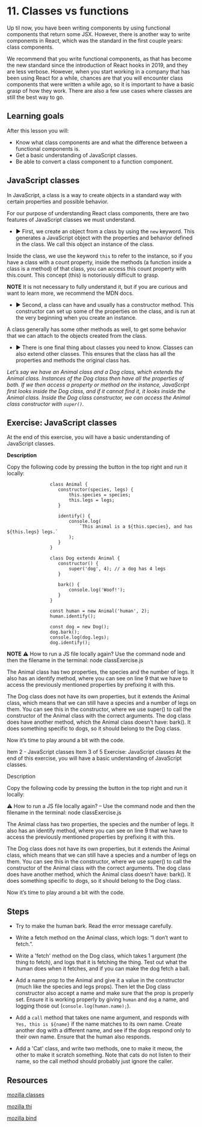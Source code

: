 # 11. Classes vs functions

Up til now, you have been writing components by using functional components that return some JSX. However, there is another way to write components in React, which was the standard in the first couple years: class components.

We recommend that you write functional components, as that has become the new standard since the introduction of React hooks in 2019, and they are less verbose. However, when you start working in a company that has been using React for a while, chances are that you will encounter class components that were written a while ago, so it is important to have a basic grasp of how they work. There are also a few use cases where classes are still the best way to go.

## Learning goals

After this lesson you will:
- Know what class components are and what the difference between a functional components is.
- Get a basic understanding of JavaScript classes.
- Be able to convert a class component to a function component.

## JavaScript classes

In JavaScript, a class is a way to create objects in a standard way with certain properties and possible behavior. 

For our purpose of understanding React class components, there are two features of JavaScript classes we must understand. 


- ▶︎  First, we create an object from a class by using the `new` keyword. This generates a JavaScript object with the properties and behavior defined in the class. We call this object an instance of the class.

Inside the class, we use the keyword `this` to refer to the instance, so if you have a class with a count property, inside the methods (a function inside a class is a method) of that class, you can access this count property with this.count. This concept (this) is notoriously difficult to grasp.

**NOTE** It is not necessary to fully understand it, but if you are curious and want to learn more, we recommend the MDN docs. 

- ▶︎ Second, a class can have and usually has a constructor method. This constructor can set up some of the properties on the class, and is run at the very beginning when you create an instance.

A class generally has some other methods as well, to get some behavior that we can attach to the objects created from the class.

- ▶︎  There is one final thing about classes you need to know. Classes can also extend other classes. This ensures that the class has all the properties and methods the original class has.

_Let’s say we have an Animal class and a Dog class, which extends the Animal class. Instances of the Dog class then have all the properties of both. If we then access a property or method on the instance, JavaScript first looks inside the Dog class, and if it cannot find it, it looks inside the Animal class. Inside the Dog class constructor, we can access the Animal class constructor with `super()`._

## Exercise: JavaScript classes

At the end of this exercise, you will have a basic understanding of JavaScript classes. 

**Description**

Copy the following code by pressing the button in the top right and run it locally:

                    class Animal {
                       constructor(species, legs) {
                           this.species = species;
                           this.legs = legs;
                       }

                       identify() {
                           console.log(
                               `This animal is a ${this.species}, and has ${this.legs} legs.`
                           );
                       }
                    }

                    class Dog extends Animal {
                       constructor() {
                           super('dog', 4); // a dog has 4 legs
                       }

                       bark() {
                           console.log('Woof!');
                       }
                    }

                    const human = new Animal('human', 2);
                    human.identify();

                    const dog = new Dog();
                    dog.bark();
                    console.log(dog.legs);
                    dog.identify();


**NOTE** ⚠️ How to run a JS file locally again?
Use the command node and then the filename in the terminal: node classExercise.js

The Animal class has two properties, the species and the number of legs. It also has an identify method, where you can see on line 9 that we have to access the previously mentioned properties by prefixing it with this.

The Dog class does not have its own properties, but it extends the Animal class, which means that we can still have a species and a number of legs on them. You can see this in the constructor, where we use super() to call the constructor of the Animal class with the correct arguments. The dog class does have another method, which the Animal class doesn’t have: bark(). It does something specific to dogs, so it should belong to the Dog class.

Now it’s time to play around a bit with the code. 


Item 2 - JavaScript classes
Item 3 of 5
Exercise: JavaScript classes
At the end of this exercise, you will have a basic understanding of JavaScript classes. 

Description

Copy the following code by pressing the button in the top right and run it locally:



⚠️ How to run a JS file locally again?
–
Use the command node and then the filename in the terminal: node classExercise.js

The Animal class has two properties, the species and the number of legs. It also has an identify method, where you can see on line 9 that we have to access the previously mentioned properties by prefixing it with this.

The Dog class does not have its own properties, but it extends the Animal class, which means that we can still have a species and a number of legs on them. You can see this in the constructor, where we use super() to call the constructor of the Animal class with the correct arguments. The dog class does have another method, which the Animal class doesn’t have: bark(). It does something specific to dogs, so it should belong to the Dog class.

Now it’s time to play around a bit with the code. 

## Steps

- Try to make the human bark. Read the error message carefully. 

- Write a fetch method on the Animal class, which logs: “I don’t want to fetch.”.

- Write a 'fetch' method on the Dog class, which takes 1 argument (the thing to fetch), and logs that it is fetching the thing. Test out what the human does when it fetches, and if you can make the dog fetch a ball.

- Add a name prop to the Animal and give it a value in the constructor (much like the species and legs props). Then let the Dog class constructor also accept a name and make sure that the prop is properly set. Ensure it is working properly by giving `human` and `dog` a name, and logging those out (`console.log(human.name);`).

- Add a `call` method that takes one name argument, and responds with `Yes, this is ${name}` if the name matches to its own name. Create another dog with a different name, and see if the dogs respond only to their own name. Ensure that the human also responds.

- Add a 'Cat' class, and write two methods, one to make it meow, the other to make it scratch something. Note that cats do not listen to their name, so the call method should probably just ignore the caller.

## Resources 

[mozilla classes](https://developer.mozilla.org/en-US/docs/Web/JavaScript/Reference/Classes?retiredLocale=de)

[mozilla thi](https://developer.mozilla.org/en-US/docs/Web/JavaScript/Reference/Operators/this?retiredLocale=de)

[mozilla bind](https://developer.mozilla.org/en-US/docs/Web/JavaScript/Reference/Global_Objects/Function/bind?retiredLocale=de)


